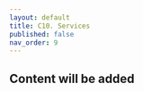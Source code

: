 ```yaml
---
layout: default
title: C10. Services 
published: false
nav_order: 9
---
```

## Content will be added 